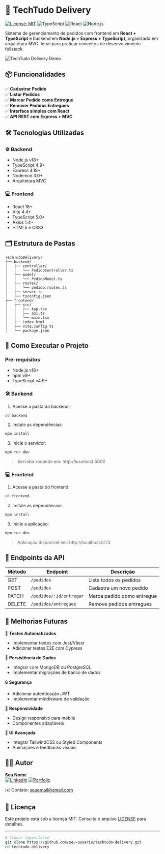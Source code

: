 # 🛵 TechTudo Delivery

[![License: MIT](https://img.shields.io/badge/License-MIT-yellow.svg)](https://opensource.org/licenses/MIT)
![TypeScript](https://img.shields.io/badge/TypeScript-4.0+-3178C6?logo=typescript)
![React](https://img.shields.io/badge/React-18.2.0-61DAFB?logo=react)
![Node.js](https://img.shields.io/badge/Node.js-18.x-339933?logo=node.js)

Sistema de gerenciamento de pedidos com frontend em **React + TypeScript** e backend em **Node.js + Express + TypeScript**, organizado em arquitetura MVC. Ideal para praticar conceitos de desenvolvimento fullstack.

![TechTudo Delivery Demo](https://via.placeholder.com/800x400?text=Screenshot+do+Sistema+TechTudo+Delivery)

## 📦 Funcionalidades

✅ **Cadastrar Pedido**  
✅ **Listar Pedidos**  
✅ **Marcar Pedido como Entregue**  
✅ **Remover Pedidos Entregues**  
✅ **Interface simples com React**  
✅ **API REST com Express + MVC**

## 🛠️ Tecnologias Utilizadas

### ⚙️ Backend
- Node.js v18+
- TypeScript 4.9+
- Express 4.18+
- Nodemon 3.0+
- Arquitetura MVC

### 💻 Frontend
- React 18+
- Vite 4.4+
- TypeScript 5.0+
- Axios 1.4+
- HTML5 e CSS3

## 🗂️ Estrutura de Pastas

```
TechTudoDelivery/
├── backend/
│   ├── controller/
│   │   └── PedidoController.ts
│   ├── model/
│   │   └── PedidoModel.ts
│   ├── routes/
│   │   └── pedido.routes.ts
│   ├── server.ts
│   └── tsconfig.json
├── frontend/
│   ├── src/
│   │   ├── App.tsx
│   │   ├── api.ts
│   │   └── main.tsx
│   ├── index.html
│   ├── vite.config.ts
│   └── package.json
```

## 🚀 Como Executar o Projeto

### Pré-requisitos
- Node.js v18+
- npm v9+
- TypeScript v4.9+

### 🛠 Backend

1. Acesse a pasta do backend:
```bash
cd backend
```

2. Instale as dependências:
```bash
npm install
```

3. Inicie o servidor:
```bash
npm run dev
```
> Servidor rodando em: http://localhost:5000

### 💻 Frontend

1. Acesse a pasta do frontend:
```bash
cd frontend
```

2. Instale as dependências:
```bash
npm install
```

3. Inicie a aplicação:
```bash
npm run dev
```
> Aplicação disponível em: http://localhost:5173

## 🔗 Endpoints da API

| Método | Endpoint                  | Descrição                         |
|--------|---------------------------|-----------------------------------|
| GET    | `/pedidos`                | Lista todos os pedidos           |
| POST   | `/pedidos`                | Cadastra um novo pedido          |
| PATCH  | `/pedidos/:id/entregar`   | Marca pedido como entregue       |
| DELETE | `/pedidos/entregues`      | Remove pedidos entregues         |

## 🧠 Melhorias Futuras

🧪 **Testes Automatizados**  
- Implementar testes com Jest/Vitest
- Adicionar testes E2E com Cypress

💾 **Persistência de Dados**  
- Integrar com MongoDB ou PostgreSQL
- Implementar migrações de banco de dados

🔒 **Segurança**  
- Adicionar autenticação JWT
- Implementar middleware de validação

📱 **Responsividade**  
- Design responsivo para mobile
- Componentes adaptáveis

🎨 **UI Avançada**  
- Integrar TailwindCSS ou Styled Components
- Animações e feedbacks visuais

## 👨‍💻 Autor

**Seu Nome**  
[![LinkedIn](https://img.shields.io/badge/LinkedIn-0077B5?style=for-the-badge&logo=linkedin&logoColor=white)](https://linkedin.com/in/seu-perfil) 
[![Portfolio](https://img.shields.io/badge/Portfolio-4285F4?style=for-the-badge&logo=google-chrome&logoColor=white)](https://seusite.com)

✉️ Contato: [seuemail@email.com](mailto:seuemail@email.com)

## 📄 Licença

Este projeto está sob a licença MIT. Consulte o arquivo [LICENSE](LICENSE) para detalhes.

---

```bash
# Clonar repositório
git clone https://github.com/seu-usuario/techtudo-delivery.git
cd techtudo-delivery
```
